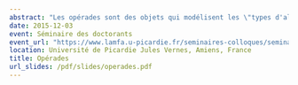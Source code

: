 ```yaml
---
abstract: "Les opérades sont des objets qui modélisent les \"types d'algèbres\". Elles trouvent des applications  en topologie algébrique, en algèbre homologique, en théorie des catégories, en physique mathématique... Dans cet exposé, j'expliquerai ce qu'est une opérade au travers d'exemples et je donnerai quelques applications en topologie algébrique."
date: 2015-12-03
event: Séminaire des doctorants
event_url: "https://www.lamfa.u-picardie.fr/seminaires-colloques/seminaire-doctorant/article/seminaire-doctorant"
location: Université de Picardie Jules Vernes, Amiens, France
title: Opérades
url_slides: /pdf/slides/operades.pdf
---
```

